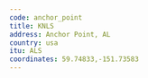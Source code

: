 ```yaml
---
code: anchor_point
title: KNLS
address: Anchor Point, AL
country: usa
itu: ALS
coordinates: 59.74833,-151.73583
---
```

